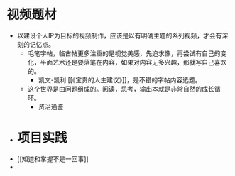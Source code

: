 # 视频题材
- 以建设个人IP为目标的视频制作，应该是以有明确主题的系列视频，才会有深刻的记忆点。
	- 毛笔字帖，临古帖更多注重的是视觉美感，先追求像，再尝试有自己的变化，平面艺术还是要落笔在内容，如果对内容无多兴趣，那就写自己喜欢的。
		- 凯文-凯利 [[《宝贵的人生建议》]]，是不错的字帖内容选题。
	- 这个世界是由问题组成的。阅读，思考，输出本就是非常自然的成长循环。
		- 资治通鉴
- # 项目实践
- [[知道和掌握不是一回事]]
-